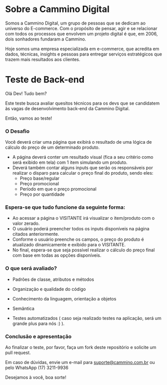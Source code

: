 # Sobre a Cammino Digital

Somos a Cammino Digital, um grupo de pessoas que se dedicam ao universo do E-commerce. Com o propósito de pensar, agir e se relacionar com todos os processos que envolvem um projeto digital é que, em 2006, dois sonhadores fundaram a Cammino. 

Hoje somos uma empresa especializada em e-commerce, que acredita em dados, técnicas, insights e pessoas para entregar serviços estratégicos que trazem mais resultados aos clientes.

# Teste de Back-end

Olá Dev! Tudo bem?

Este teste busca avaliar quesitos técnicos para os devs que se candidatem às vagas de desenvolvimento back-end da Cammino Digital.

Então, vamos ao teste!

### O Desafio

Você deverá criar uma página que exibirá o resultado de uma lógica de cálculo do preço de um determinado produto. 

- A página deverá conter um resultado visual (fica a seu critério como será exibido em tela) com 1 item simulando um produto.
- Deverá também contar alguns inputs que serão os responsáveis por realizar o disparo para calcular o preço final do produto, sendo eles:
    - Preço base/regular
    - Preço promocional
    - Período em que o preço promocional
    - Preço por quantidade

### Espera-se que tudo funcione da seguinte forma:

- Ao acessar a página o VISITANTE irá visualizar o item/produto com o valor zerado.
- O usuário poderá preencher todos os inputs disponíveis na página citados anteriormente.
- Conforme o usuário preenche os campos, o preço do produto é atualizado dinamicamente e exibido para o VISITANTE.
- No final, espera-se que seja possível realizar o cálculo do preço final com base em todas as opções disponíveis.

### O que será avaliado?
- Padrões de classe, atributos e métodos
- Organização e qualidade do código
- Conhecimento da linguagem, orientação a objetos
- Semântica

- Testes automatizados ( caso seja realizado testes na aplicação, será um grande plus para nós :) ).

### Conclusão e apresentação

Ao finalizar o teste, por favor, faça um fork deste repositório e solicite um pull request.

Em caso de dúvidas, envie um e-mail para suporte@cammino.com.br ou pelo WhatsApp (17) 3211-9936

Desejamos à você, boa sorte!